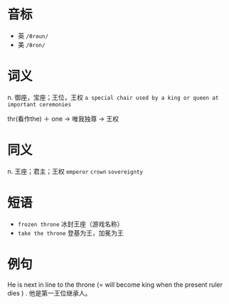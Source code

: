# 音标

- 英 `/θrəun/`
- 美 `/θron/`

# 词义

n. 御座，宝座；王位，王权
`a special chair used by a king or queen at important ceremonies`



thr(看作the) ＋ one → 唯我独尊 → 王权

# 同义

n. 王座；君主；王权
`emperor` `crown` `sovereignty`

# 短语

- `frozen throne` 冰封王座（游戏名称）
- `take the throne` 登基为王，加冕为王

# 例句

He is next in line to the throne (= will become king when the present ruler dies ) .
他是第一王位继承人。



